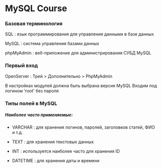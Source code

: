 # MySQL Course

### Базовая терминология

SQL
 : язык программирования для управления данными в базе данных

MySQL
  : система управления базами данных

phpMyAdmin
  : веб-приложение для администрирования СУБД MySQL

### Первый вход

OpenServer
  : Трей > Дополнительно > PhpMyAdmin
  
  В настройках модулей должна быть выбрана версия MySQL 
  Входим под логином 'root' без пароля

### Типы полей в MySQL

##### Наиболее часто применяемые:

* VARCHAR 
  : для хранения логинов, паролей, заголовков статей, ФИО и т.д.

* TEXT
  : для хранения текстовых данных

* INT
  : используется наиболее часто для хранения ID

* DATETIME
  : для хранения даты и времени

